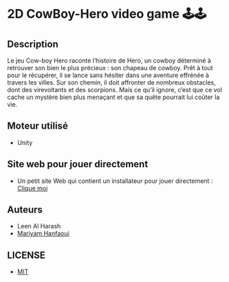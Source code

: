 # 2D CowBoy-Hero video game 🕹️🕹️

## Description
Le jeu Cow-boy Hero raconte l’histoire de Hero, un cowboy déterminé à retrouver son bien le plus précieux : son chapeau de cowboy. Prêt à tout pour le récupérer, il se lance sans hésiter dans une aventure effrénée à travers les villes. Sur son chemin, il doit affronter de nombreux obstacles, dont des virevoltants et des scorpions. Mais ce qu’il ignore, c’est que ce vol cache un mystère bien plus menaçant et que sa quête pourrait lui coûter la vie.

## Moteur utilisé
- Unity

## Site web pour jouer directement
- Un petit site Web qui contient un installateur pour jouer directement : [Clique moi](https://hmariyam.itch.io/cowboy-hero-2d)

## Auteurs
- Leen Al Harash
- [Mariyam Hanfaoui](https://github.com/hmariyam)

## LICENSE
- [MIT](https://choosealicense.com/licenses/mit/)
